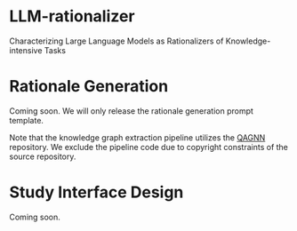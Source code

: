 # LLM-rationalizer
Characterizing Large Language Models as Rationalizers of Knowledge-intensive Tasks

# Rationale Generation

Coming soon. We will only release the rationale generation prompt template. 

Note that the knowledge graph extraction pipeline utilizes the [QAGNN](https://github.com/michiyasunaga/qagnn/tree/main/utils) repository. We exclude the pipeline code due to copyright constraints of the source repository.

# Study Interface Design

Coming soon.
